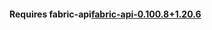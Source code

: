 


#### Requires fabric-api[fabric-api-0.100.8+1.20.6](https://www.curseforge.com/minecraft/mc-mods/fabric-api/files/all?page=1&pageSize=20&version=1.20.6&gameVersionTypeId=4)
